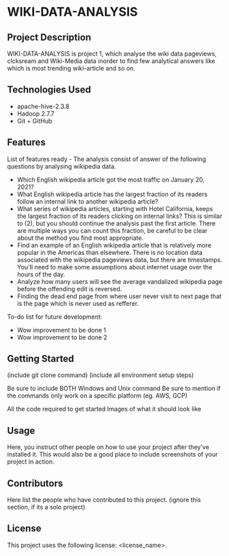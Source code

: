 # WIKI-DATA-ANALYSIS
## Project Description
WIKI-DATA-ANALYSIS is project 1, which analyse the wiki data pageviews, clcksream and Wiki-Media data inorder to find few analytical answers like which is most trending wiki-article and so on.

## Technologies Used
- apache-hive-2.3.8
- Hadoop 2.7.7
- Git + GitHub
## Features
List of features ready - The analysis consist of answer of the following questions by analysing wikipedia data.
- Which English wikipedia article got the most traffic on January 20, 2021?
- What English wikipedia article has the largest fraction of its readers follow an internal link to another wikipedia article?
- What series of wikipedia articles, starting with Hotel California, keeps the largest fraction of its readers clicking on internal links? This is similar to (2), but you should continue the analysis past the first article. There are multiple ways you can count this fraction, be careful to be clear about the method you find most appropriate.
- Find an example of an English wikipedia article that is relatively more popular in the Americas than elsewhere. There is no location data associated with the wikipedia pageviews data, but there are timestamps. You'll need to make some assumptions about internet usage over the hours of the day.
- Analyze how many users will see the average vandalized wikipedia page before the offending edit is reversed.
- Finding the dead end page from where user never visit to next page that is the page which is never used as refferer.

To-do list for future development:

- Wow improvement to be done 1
- Wow improvement to be done 2
## Getting Started
(include git clone command) (include all environment setup steps)

Be sure to include BOTH Windows and Unix command
Be sure to mention if the commands only work on a specific platform (eg. AWS, GCP)

All the code required to get started
Images of what it should look like
## Usage
Here, you instruct other people on how to use your project after they’ve installed it. This would also be a good place to include screenshots of your project in action.

## Contributors
Here list the people who have contributed to this project. (ignore this section, if its a solo project)

## License
This project uses the following license: <license_name>.
